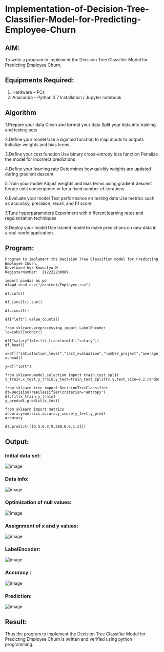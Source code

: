 # Implementation-of-Decision-Tree-Classifier-Model-for-Predicting-Employee-Churn

## AIM:
To write a program to implement the Decision Tree Classifier Model for Predicting Employee Churn.

## Equipments Required:
1. Hardware – PCs
2. Anaconda – Python 3.7 Installation / Jupyter notebook

## Algorithm
1.Prepare your data Clean and format your data Split your data into training and testing sets

2.Define your model Use a sigmoid function to map inputs to outputs Initialize weights and bias terms

3.Define your cost function Use binary cross-entropy loss function Penalize the model for incorrect predictions

4.Define your learning rate Determines how quickly weights are updated during gradient descent

5.Train your model Adjust weights and bias terms using gradient descent Iterate until convergence or for a fixed number of iterations

6.Evaluate your model Test performance on testing data Use metrics such as accuracy, precision, recall, and F1 score

7.Tune hyperparameters Experiment with different learning rates and regularization techniques

8.Deploy your model Use trained model to make predictions on new data in a real-world application.
 

## Program:
```
Program to implement the Decision Tree Classifier Model for Predicting Employee Churn.
Developed by: Kowsalya M
RegisterNumber:  212222230069
```
```
import pandas as pd
df=pd.read_csv("/content/Employee.csv")

df.info()

df.isnull().sum()

df.isnull()

df["left"].value_counts()

from sklearn.preprocessing import LabelEncoder
le=LabelEncoder()

df["salary"]=le.fit_transform(df["salary"])
df.head()

x=df[["satisfaction_level","last_evaluation","number_project","average_montly_hours","time_spend_company","Work_accident","promotion_last_5years","salary"]]
x.head()

y=df["left"]

from sklearn.model_selection import train_test_split
x_train,x_test,y_train,y_test=train_test_split(x,y,test_size=0.2,random_state=100)

from sklearn.tree import DecisionTreeClassifier
dt=DecisionTreeClassifier(criterion="entropy")
dt.fit(x_train,y_train)
y_pred=dt.predict(x_test)

from sklearn import metrics
accuracy=metrics.accuracy_score(y_test,y_pred)
accuracy

dt.predict([[0.5,0.8,9,260,6,0,1,2]])
```
## Output:
### Initial data set:
![image](https://github.com/Kowsalyasathya/Implementation-of-Decision-Tree-Classifier-Model-for-Predicting-Employee-Churn/assets/118671457/e878c257-9b43-410e-b78e-e870f7cd3d09)
### Data info:
![image](https://github.com/Kowsalyasathya/Implementation-of-Decision-Tree-Classifier-Model-for-Predicting-Employee-Churn/assets/118671457/77ffc293-096b-448f-8129-afa3e7cedc04)
### Optimization of null values:
![image](https://github.com/Kowsalyasathya/Implementation-of-Decision-Tree-Classifier-Model-for-Predicting-Employee-Churn/assets/118671457/435f6fea-2070-4c3f-bec0-2d96983e9f00)
### Assignment of x and y values:
![image](https://github.com/Kowsalyasathya/Implementation-of-Decision-Tree-Classifier-Model-for-Predicting-Employee-Churn/assets/118671457/f8b365c3-1ce5-49d4-88ac-134f39b22eab)
### LabelEncoder:
![image](https://github.com/Kowsalyasathya/Implementation-of-Decision-Tree-Classifier-Model-for-Predicting-Employee-Churn/assets/118671457/88b87a3f-2a78-41d9-800c-6cb2ed4907f6)
### Accuracy :
![image](https://github.com/Kowsalyasathya/Implementation-of-Decision-Tree-Classifier-Model-for-Predicting-Employee-Churn/assets/118671457/e9791a56-3b4d-4869-b768-36700353fdc0)
### Prediction:
![image](https://github.com/Kowsalyasathya/Implementation-of-Decision-Tree-Classifier-Model-for-Predicting-Employee-Churn/assets/118671457/bac4ee97-26d0-4314-b704-ba75181322e3)


## Result:
Thus the program to implement the  Decision Tree Classifier Model for Predicting Employee Churn is written and verified using python programming.
